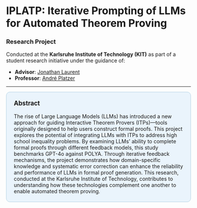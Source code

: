 # IPLATP: Iterative Prompting of LLMs for Automated Theorem Proving

### Research Project  
Conducted at the **Karlsruhe Institute of Technology (KIT)** as part of a student research initiative under the guidance of:  
- **Advisor**: [Jonathan Laurent](https://www.cs.cmu.edu/~jlaurent/)  
- **Professor**: [André Platzer](https://symbolaris.com/index.html)  

---

<div style="background-color:#eaf4fc; padding:20px; border-radius:10px; border:1px solid #b0d1e3;"><b style="font-size:1.2em;">Abstract</b><br><br>The rise of Large Language Models (LLMs) has introduced a new approach for guiding Interactive Theorem Provers (ITPs)—tools originally designed to help users construct formal proofs. This project explores the potential of integrating LLMs with ITPs to address high school inequality problems. By examining LLMs’ ability to complete formal proofs through different feedback models, this study benchmarks GPT-4o against POLYA. Through iterative feedback mechanisms, the project demonstrates how domain-specific knowledge and systematic error correction can enhance the reliability and performance of LLMs in formal proof generation. This research, conducted at the Karlsruhe Institute of Technology, contributes to understanding how these technologies complement one another to enable automated theorem proving.</div>
